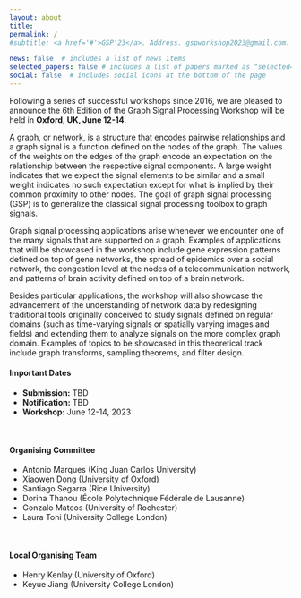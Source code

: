 ```yaml
---
layout: about
title: 
permalink: /
#subtitle: <a href='#'>GSP'23</a>. Address. gspworkshop2023@gmail.com. Moto. Etc.

news: false  # includes a list of news items
selected_papers: false # includes a list of papers marked as "selected={true}"
social: false  # includes social icons at the bottom of the page
---
```


Following a series of successful workshops since 2016, we are pleased to announce the 6th Edition of the Graph Signal Processing Workshop will be held in **Oxford, UK, June 12-14**.

A graph, or network, is a structure that encodes pairwise relationships and a graph signal is a function defined on the nodes of the graph. The values of the weights on the edges of the graph encode an expectation on the relationship between the respective signal components. A large weight indicates that we expect the signal elements to be similar and a small weight indicates no such expectation except for what is implied by their common proximity to other nodes. The goal of graph signal processing (GSP) is to generalize the classical signal processing toolbox to graph signals.

Graph signal processing applications arise whenever we encounter one of the many signals that are supported on a graph. Examples of applications that will be showcased in the workshop include gene expression patterns defined on top of gene networks, the spread of epidemics over a social network, the congestion level at the nodes of a telecommunication network, and patterns of brain activity defined on top of a brain network.

Besides particular applications, the workshop will also showcase the advancement of the understanding of network data by redesigning traditional tools originally conceived to study signals defined on regular domains (such as time-varying signals or spatially varying images and fields) and extending them to analyze signals on the more complex graph domain. Examples of topics to be showcased in this theoretical track include graph transforms, sampling theorems, and filter design.
<br />

#### Important Dates
+ **Submission:** TBD
+ **Notification:** TBD
+ **Workshop:** June 12-14, 2023
<br />

#### Organising Committee
+ Antonio Marques (King Juan Carlos University)
+ Xiaowen Dong (University of Oxford)
+ Santiago Segarra (Rice University)
+ Dorina Thanou (École Polytechnique Fédérale de Lausanne)
+ Gonzalo Mateos (University of Rochester)
+ Laura Toni (University College London)
<br />

#### Local Organising Team
+ Henry Kenlay (University of Oxford)
+ Keyue Jiang (University College London)
<br />
